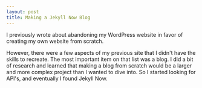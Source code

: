 ```yaml
---
layout: post
title: Making a Jekyll Now Blog
---
```


<p>
    I previously wrote about abandoning my WordPress website in favor of creating my own website from scratch.
</p><p>
    However, there were a few aspects of my previous site that I didn't have the skills to recreate.  The most important item on that list was a blog.  I did a bit of research and learned that making a blog from scratch would be a larger and more complex project than I wanted to dive into.  So I started looking for API's, and eventually I found Jekyll Now.
</p>


    
